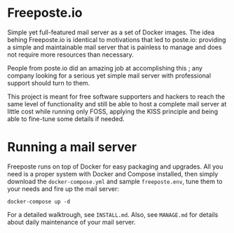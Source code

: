 Freeposte.io
============

Simple yet full-featured mail server as a set of Docker images.
The idea behing Freeposte.io is identical to motivations that led to poste.io:
providing a simple and maintainable mail server that is painless to manage and
does not require more resources than necessary.

People from poste.io did an amazing job at accomplishing this ; any company
looking for a serious yet simple mail server with professional support should
turn to them.

This project is meant for free software supporters and hackers to reach the
same level of functionality and still be able to host a complete mail server
at little cost while running only FOSS, applying the KISS principle and being
able to fine-tune some details if needed.





Running a mail server
=====================

Freeposte runs on top of Docker for easy packaging and upgrades. All you need
is a proper system with Docker and Compose installed, then simply download
the ``docker-compose.yml`` and sample ``freeposte.env``, tune them to your
needs and fire up the mail server:

```
docker-compose up -d
```

For a detailed walktrough, see ``INSTALL.md``. Also, see ``MANAGE.md`` for
details about daily maintenance of your mail server.
